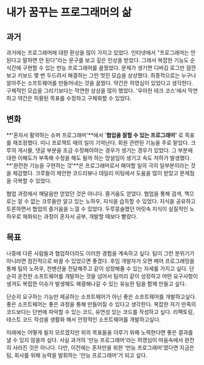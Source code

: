 # 내가 꿈꾸는 프로그래머의 삶

## 과거

 과거에는 프로그래머에 대한 환상을 많이 가지고 있었다. 
 인터넷에서 "프로그래머는 안된다고 말하면 안 된다"라는 문구를 보고 깊은 인상을 받았다. 그래서 복잡한 기능도 순식간에 구현할 수 있는 만능 프로그래머를 꿈꿨었다. 
 문제가 생기면 디버깅 로그만 잠깐 보고 키보드 몇 번 두드려서 해결하는 그런 멋진 모습을 상상했다. 
 최종적으로는 누구나 알아주는 소프트웨어를 만들어내는 것을 꿈꿨다. 
 약간은 허영심이 있었다고 생각한다. 
 구체적인 모습을 그리기보다는 막연한 상상을 많이 했었다. 
 '우아한 테크 코스'에서 막연하고 약간은 허황된 목표를 수정하고 구체화할 수 있었다.

## 변화

 **'혼자서 활약하는 슈퍼 프로그래머'**에서 '**협업을 잘할 수 있는 프로그래머'** 로 목표를 재조정했다. 
 미니 프로젝트 때의 일이 기억난다. 
 회원 관련된 기능을 주로 맡았다. 
 크루의 게시물, 댓글 부분을 조금 수정해야하는 경우가 생기는 경우가 있었다. 
 그 부분에 대한 이해도가 부족해 수정을 해도 될까 하는 망설임이 생기고 속도 저하가 발생했다.  
 **'완전한 기능을 구현하는 것'**은 프로그래머로서 해야할 일의 극히 일부분이라는 것을 체감했다. 
 크루들이 제안한 코드리뷰나 데일리 미팅에서 도움을 많이 받았고 문제점을 극복할 수 있었다. 

 협업 과정에서 깨달음만 얻었던 것은 아니다. 
 즐거움도 얻었다. 
 협업을 통해 검색, 책으로는 알 수 없는 크루들만 알고 있는 노하우, 지식을 습득할 수 있었다. 
 지식을 공유하고 토론하면서 협업의 즐거움을 느낄 수 있었다. 
 두루뭉술했던 머릿속 지식이 실질적인 노하우로 체화되는 과정이 혼자서 공부, 개발할 때보다 빨랐다.

## 목표

 나중에 다른 사람들과 협업하더라도 이러한 경험을 계속하고 싶다. 
 팀이 그런 분위기가 아니라면 점진적으로 바꿀 수 있었으면 좋겠다. 
 후임 개발자가 오면 페어 프로그래밍을 통해 팀의 노하우, 컨벤션을 전달해주고 같이 성장해줄 수 있는 자세를 가지고 싶다. 
 단순히 온전한 소프트웨어를 개발하는 것을 넘어서 팀끼리 같이 성장하고 어떤 요구사항이 생겨도 복잡한 이슈가 발생해도 해결해나갈 수 있는 유능한 팀을 함께 만들고 싶다.     

 단순히 요구하는 기능만 제공하는 소프트웨어가 아닌 좋은 소프트웨어를 개발하고싶다. 
 좋은 소프트웨어는 좋은 과정을 통해 만들어질 수 있다고 생각한다. 
 복잡한 자기 만족의 코드보다는 단번에 파악할 수 있는 코드, 유연성 있는 코드를 작성하고 싶다.
 리팩토링, 테스트 코드 작성을 생활화 해서 안정적인 소프트웨어를 개발하고싶다.  

 미래에는 어떻게 될지 모르겠지만 위의 목표들을 이루기 위해 노력한다면 좋은 결과를 낼 수 있지 않을까 싶다. 
 사실 과거의 '만능 프로그래머'라는 허영심이 마음속에서 완전히 사라진 것은 아니다. 
 다만, 이전에는 혼자만을 위한 '만능 프로그래머'였다면 지금은 팀, 회사를 위해 능력을 발휘하는 '만능 프로그래머'가 되고 싶다.